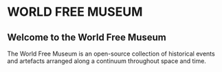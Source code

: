# WORLD FREE MUSEUM

## Welcome to the World Free Museum

The World Free Museum is an open-source collection of historical events and artefacts arranged along a continuum throughout space and time.
